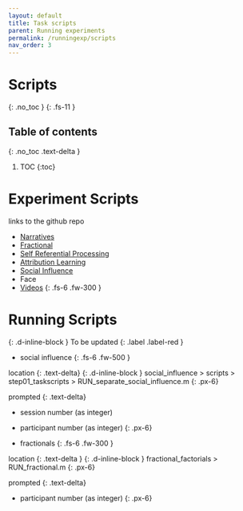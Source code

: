 ```yaml
---
layout: default
title: Task scripts
parent: Running experiments
permalink: /runningexp/scripts
nav_order: 3
---
```


# Scripts
{: .no_toc }
{: .fs-11 }


## Table of contents
{: .no_toc .text-delta }

1. TOC
{:toc}

# Experiment Scripts
links to the github repo
* [Narratives](https://github.com/spatialtopology/Narratives)
* [Fractional](https://github.com/spatialtopology/fractional_factorials)
* [Self Referential Processing](https://github.com/spatialtopology/self_referential_processing)
* [Attribution Learning](https://github.com/spatialtopology/SpaceTop_Attribution_Learning)
* [Social Influence](https://github.com/spatialtopology/social_influence)
* Face
* [Videos](https://github.com/spatialtopology/Spatial_Topology_Videos)
{: .fs-6 .fw-300 }

# Running Scripts
{: .d-inline-block }
To be updated
{: .label .label-red }

* social influence
{: .fs-6 .fw-500 }

location
{: .text-delta}
{: .d-inline-block }
social_influence > scripts > step01_taskscripts > RUN_separate_social_influence.m
{: .px-6}

prompted
{: .text-delta}
* session number (as integer)
* participant number (as integer)
{: .px-6}

* fractionals
{: .fs-6 .fw-300 }

location
{: .text-delta }
{: .d-inline-block }
fractional_factorials > RUN_fractional.m
{: .px-6}

prompted
{: .text-delta}
* participant number (as integer)
{: .px-6}

